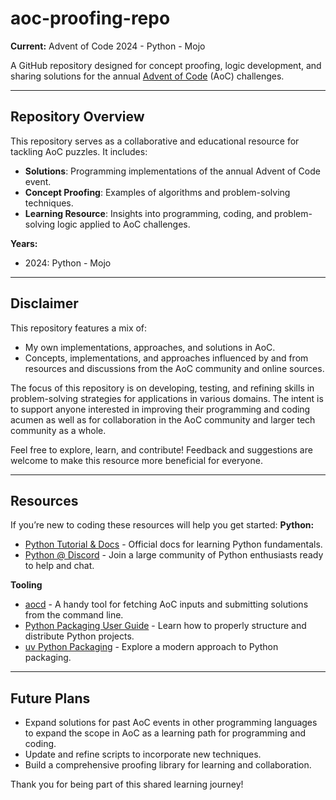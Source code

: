 # aoc-proofing-repo  
**Current:** Advent of Code 2024 - Python - Mojo

A GitHub repository designed for concept proofing, logic development, and sharing solutions for the annual [Advent of Code](https://adventofcode.com) (AoC) challenges.  

---

## Repository Overview  
This repository serves as a collaborative and educational resource for tackling AoC puzzles. It includes:  
- **Solutions**: Programming implementations of the annual Advent of Code event. 
- **Concept Proofing**: Examples of algorithms and problem-solving techniques. 
- **Learning Resource**: Insights into programming, coding, and problem-solving logic applied to AoC challenges.  

**Years:**
- 2024: Python - Mojo

---

## Disclaimer  
This repository features a mix of:
- My own implementations, approaches, and solutions in AoC. 
- Concepts, implementations, and approaches influenced by and from resources and discussions from the AoC community and online sources.  

The focus of this repository is on developing, testing, and refining skills in problem-solving strategies for applications in various domains. The intent is to support anyone interested in improving their programming and coding acumen as well as for collaboration in the AoC community and larger tech community as a whole.  

Feel free to explore, learn, and contribute! Feedback and suggestions are welcome to make this resource more beneficial for everyone.  

---

## Resources
If you’re new to coding these resources will help you get started:
**Python:**
- [Python Tutorial & Docs](https://docs.python.org/3/) - Official docs for learning Python fundamentals.
- [Python @ Discord](https://discord.gg/python) - Join a large community of Python enthusiasts ready to help and chat.

**Tooling**
- [aocd](https://github.com/wimglenn/advent-of-code-data) - A handy tool for fetching AoC inputs and submitting solutions from the command line.
- [Python Packaging User Guide](https://packaging.python.org/en/latest/) - Learn how to properly structure and distribute Python projects.
- [uv Python Packaging](https://docs.astral.sh/uv/) - Explore a modern approach to Python packaging.

---

## Future Plans  
- Expand solutions for past AoC events in other programming languages to expand the scope in AoC as a learning path for programming and coding. 
- Update and refine scripts to incorporate new techniques. 
- Build a comprehensive proofing library for learning and collaboration. 


Thank you for being part of this shared learning journey! 

